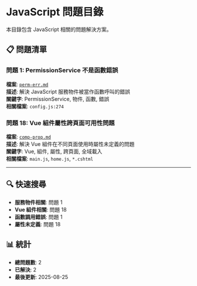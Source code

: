 # JavaScript 問題目錄

本目錄包含 JavaScript 相關的問題解決方案。

## 📋 問題清單

### 問題 1: PermissionService 不是函數錯誤
**檔案**: [`perm-err.md`](./perm-err.md)  
**描述**: 解決 JavaScript 服務物件被當作函數呼叫的錯誤  
**關鍵字**: PermissionService, 物件, 函數, 錯誤  
**相關檔案**: `config.js:274`

### 問題 18: Vue 組件屬性跨頁面可用性問題
**檔案**: [`comp-prop.md`](./comp-prop.md)  
**描述**: 解決 Vue 組件在不同頁面使用時屬性未定義的問題  
**關鍵字**: Vue, 組件, 屬性, 跨頁面, 全域載入  
**相關檔案**: `main.js`, `home.js`, `*.cshtml`

---

## 🔍 快速搜尋

- **服務物件相關**: 問題 1
- **Vue 組件相關**: 問題 18
- **函數調用錯誤**: 問題 1
- **屬性未定義**: 問題 18

## 📊 統計

- **總問題數**: 2
- **已解決**: 2
- **最後更新**: 2025-08-25